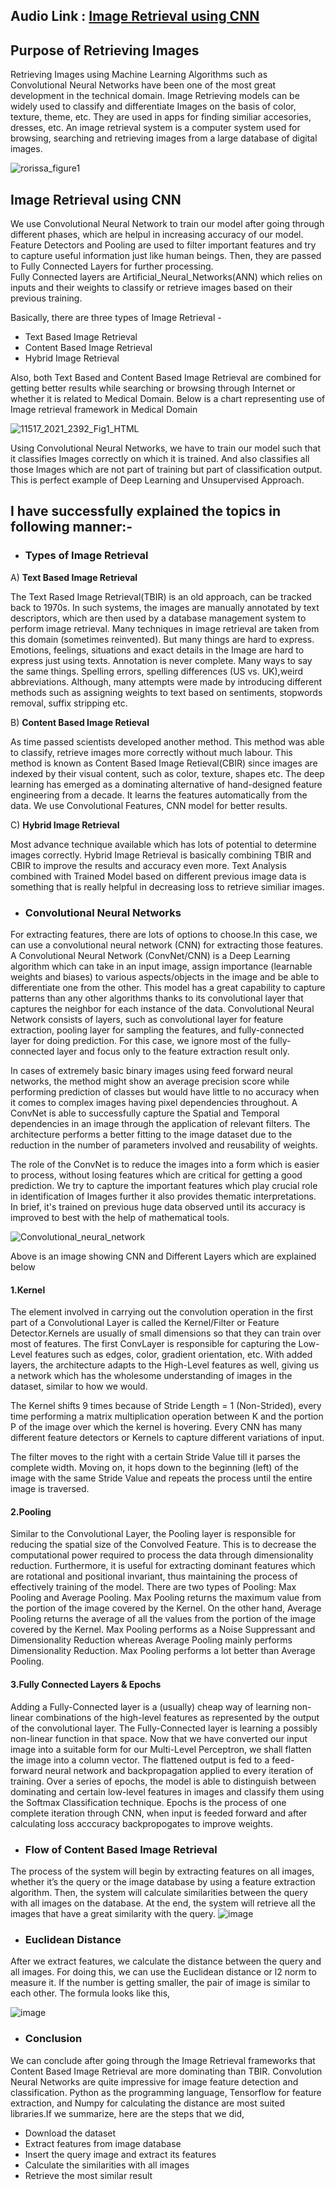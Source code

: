 ## Audio Link : [Image Retrieval using CNN](https://drive.google.com/file/d/14x-XP2dNiLcJ9LOjblw6WTG-AGktjGo8/view?usp=sharing)
 
## Purpose of Retrieving Images

Retrieving Images using Machine Learning Algorithms such as Convolutional Neural Networks have been one of the most great development in the technical domain. Image Retrieving models can be widely used to classify and differentiate Images on the basis of color, texture, theme, etc. They are used in apps for finding similiar accesories, dresses, etc. An image retrieval system is a computer system used for browsing, searching and retrieving images from a large database of digital images. 

![rorissa_figure1](https://user-images.githubusercontent.com/75624735/138871934-108a7933-8384-45f9-aa72-2b36a77ab01f.png)

## Image Retrieval using CNN

We use Convolutional Neural Network to train our model after going through different phases, which are helpul in increasing accuracy of our model. <br>
Feature Detectors and Pooling are used to filter important features and try to capture useful information just like human beings. Then, they are passed to Fully Connected Layers for further processing.<br>
Fully Connected layers are Artificial_Neural_Networks(ANN) which relies on inputs and their weights to classify or retrieve images based on their previous training.

Basically, there are three types of Image Retrieval -
- Text Based Image Retrieval
- Content Based Image Retrieval
- Hybrid Image Retrieval

Also, both Text Based and Content Based Image Retrieval are combined for getting better results while searching or browsing through Internet or whether it is related to Medical Domain. Below is a chart representing use of Image retrieval framework in Medical Domain

![11517_2021_2392_Fig1_HTML](https://user-images.githubusercontent.com/75624735/138880311-399cf12a-b1ec-42ca-bb30-8c3147c93b7a.png)

Using Convolutional Neural Networks, we have to train our model such that it classifies Images correctly on which it is trained. And also classifies all those Images which are not part of training but part of classification output. This is perfect example of Deep Learning and Unsupervised Approach.

<h2>I have successfully explained the topics in following manner:-</h2>

- <h3>Types of Image Retrieval</h3>

A) __Text Based Image Retrieval__

The Text Rased Image Retrieval(TBIR) is an old approach, can be tracked back to 1970s. In such systems, the images are manually annotated by text descriptors, which are then used by a database management system to perform image retrieval. Many techniques in image retrieval are taken from this domain (sometimes reinvented). But many things are hard to express. Emotions, feelings, situations and exact details in the Image are hard to express just using texts. Annotation is never complete. Many ways to say the same things. Spelling errors, spelling differences (US vs. UK),weird abbreviations. Although, many attempts were made by introducing different methods such as assigning weights to text based on sentiments, stopwords removal, suffix stripping etc.

B) __Content Based Image Retieval__

As time passed scientists developed another method. This method was able to classify, retrieve images more correctly without much labour. This method is known as Content Based Image Retieval(CBIR) since images are indexed by their visual content, such as color, texture, shapes etc. The deep learning has emerged as a dominating alternative of hand-designed feature engineering from a decade. It learns the features automatically from the data. We use Convolutional Features, CNN model for better results.

C) __Hybrid Image Retrieval__

Most advance technique available which has lots of potential to determine images correctly. Hybrid Image Retrieval is basically combining TBIR and CBIR to improve the results and accuracy even more. Text Analysis combined with Trained Model based on different previous image data is something that is really helpful in decreasing loss to retrieve similiar images.

- <h3> Convolutional Neural Networks</h3>

For extracting features, there are lots of options to choose.In this case, we can use a convolutional neural network (CNN) for extracting those features. A Convolutional Neural Network (ConvNet/CNN) is a Deep Learning algorithm which can take in an input image, assign importance (learnable weights and biases) to various aspects/objects in the image and be able to differentiate one from the other. This model has a great capability to capture patterns than any other algorithms thanks to its convolutional layer that captures the neighbor for each instance of the data. Convolutional Neural Network consists of layers, such as convolutional layer for feature extraction, pooling layer for sampling the features, and fully-connected layer for doing prediction. For this case, we ignore most of the fully-connected layer and focus only to the feature extraction result only.

In cases of extremely basic binary images using feed forward neural networks, the method might show an average precision score while performing prediction of classes but would have little to no accuracy when it comes to complex images having pixel dependencies throughout. A ConvNet is able to successfully capture the Spatial and Temporal dependencies in an image through the application of relevant filters. The architecture performs a better fitting to the image dataset due to the reduction in the number of parameters involved and reusability of weights.

The role of the ConvNet is to reduce the images into a form which is easier to process, without losing features which are critical for getting a good prediction. We try to capture the important features which play crucial role in identification of Images further it also provides thematic interpretations. In brief, it's trained on previous huge data observed until its accuracy is improved to best with the help of mathematical tools.

![Convolutional_neural_network](https://user-images.githubusercontent.com/75624735/139677497-f112058b-3190-45c9-94a1-ce4c1b96a66c.jpg)

Above is an image showing CNN and Different Layers which are explained below

  <h4>1.Kernel</h4>

The element involved in carrying out the convolution operation in the first part of a Convolutional Layer is called the Kernel/Filter or Feature Detector.Kernels are usually of small dimensions so that they can train over most of features. The first ConvLayer is responsible for capturing the Low-Level features such as edges, color, gradient orientation, etc. With added layers, the architecture adapts to the High-Level features as well, giving us a network which has the wholesome understanding of images in the dataset, similar to how we would.

The Kernel shifts 9 times because of Stride Length = 1 (Non-Strided), every time performing a matrix multiplication operation between K and the portion P of the image over which the kernel is hovering. Every CNN has many different feature detectors or Kernels to capture different variations of input.

The filter moves to the right with a certain Stride Value till it parses the complete width. Moving on, it hops down to the beginning (left) of the image with the same Stride Value and repeats the process until the entire image is traversed.

  <h4>2.Pooling</h4>

Similar to the Convolutional Layer, the Pooling layer is responsible for reducing the spatial size of the Convolved Feature. This is to decrease the computational power required to process the data through dimensionality reduction. Furthermore, it is useful for extracting dominant features which are rotational and positional invariant, thus maintaining the process of effectively training of the model. There are two types of Pooling: Max Pooling and Average Pooling. Max Pooling returns the maximum value from the portion of the image covered by the Kernel. On the other hand, Average Pooling returns the average of all the values from the portion of the image covered by the Kernel. Max Pooling performs as a Noise Suppressant and Dimensionality Reduction whereas Average Pooling mainly performs Dimensionality Reduction. Max Pooling performs a lot better than Average Pooling.

  <h4>3.Fully Connected Layers & Epochs</h4>

Adding a Fully-Connected layer is a (usually) cheap way of learning non-linear combinations of the high-level features as represented by the output of the convolutional layer. The Fully-Connected layer is learning a possibly non-linear function in that space.
Now that we have converted our input image into a suitable form for our Multi-Level Perceptron, we shall flatten the image into a column vector. The flattened output is fed to a feed-forward neural network and backpropagation applied to every iteration of training. Over a series of epochs, the model is able to distinguish between dominating and certain low-level features in images and classify them using the Softmax Classification technique. Epochs is the process of one complete iteration through CNN, when input is feeded forward and after calculating loss acccuracy backpropogates to improve weights.

- <h3>Flow of Content Based Image Retrieval</h3>

The process of the system will begin by extracting features on all images, whether it’s the query or the image database by using a feature extraction algorithm. Then, the system will calculate similarities between the query with all images on the database. At the end, the system will retrieve all the images that have a great similarity with the query.
![image](https://user-images.githubusercontent.com/75624735/139670050-822aad2e-1864-4d12-b4fc-a7d91bb15165.png)

- <h3>Euclidean Distance</h3>

After we extract features, we calculate the distance between the query and all images. For doing this, we can use the Euclidean distance or l2 norm to measure it. If the number is getting smaller, the pair of image is similar to each other. The formula looks like this,

![image](https://user-images.githubusercontent.com/75624735/139670151-1b327047-4dae-46d2-94dd-55382a57430e.png)

- <h3>Conclusion</h3>

We can conclude after going through the Image Retrieval frameworks that Content Based Image Retrieval are more dominating than TBIR. Convolution Neural Networks are quite impressive for image feature detection and classification. Python as the programming language, Tensorflow for feature extraction, and Numpy for calculating the distance are most suited libraries.If we summarize, here are the steps that we did,

- Download the dataset
- Extract features from image database
- Insert the query image and extract its features
- Calculate the similarities with all images
- Retrieve the most similar result
